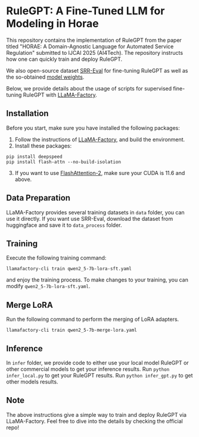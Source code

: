 RuleGPT: A Fine-Tuned LLM for Modeling in Horae
=============

This repository contains the implementation of RuleGPT from the paper titled "HORAE: A Domain-Agnostic Language for Automated Service Regulation" submitted to IJCAI 2025 (AI4Tech). The repository instructs how one can quickly train and deploy RuleGPT.

We also open-source dataset [SRR-Eval](https://huggingface.co/datasets/Xfgll/SRR-Eval) for fine-tuning RuleGPT as well as the so-obtained [model weights](https://huggingface.co/Xfgll/RuleGPT).

Below, we provide details about the usage of scripts for supervised fine-tuning RuleGPT with [LLaMA-Factory](https://github.com/hiyouga/LLaMA-Factory).


Installation
------------

Before you start, make sure you have installed the following packages:

1. Follow the instructions of [LLaMA-Factory](https://github.com/hiyouga/LLaMA-Factory), and build the environment.
2. Install these packages:

```
pip install deepspeed
pip install flash-attn --no-build-isolation
```

3. If you want to use [FlashAttention-2](https://github.com/Dao-AILab/flash-attention), make sure your CUDA is 11.6 and above.

Data Preparation
----------------

LLaMA-Factory provides several training datasets in ``data`` folder, you can use it directly. If you want use SRR-Eval, download the dataset from huggingface and save it to ``data_process`` folder. 

Training
--------

Execute the following training command:

```
llamafactory-cli train qwen2_5-7b-lora-sft.yaml
```

and enjoy the training process. To make changes to your training, you can modify ``qwen2_5-7b-lora-sft.yaml``.

Merge LoRA
----------

Run the following command to perform the merging of LoRA adapters.

```
llamafactory-cli train qwen2_5-7b-merge-lora.yaml
```

Inference
----------
In `infer` folder, we provide code to either use your local model RuleGPT or other commercial models to get your inference results.
Run `python infer_local.py` to get your RuleGPT results. Run `python infer_gpt.py` to get other models results.


Note
----------

The above instructions give a simple way to train and deploy RuleGPT via LLaMA-Factory. Feel free to dive into the details by checking the official repo!
